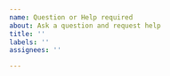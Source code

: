 ```yaml
---
name: Question or Help required
about: Ask a question and request help
title: ''
labels: ''
assignees: ''

---
```



